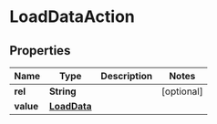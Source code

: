 

# LoadDataAction

## Properties

Name | Type | Description | Notes
------------ | ------------- | ------------- | -------------
**rel** | **String** |  |  [optional]
**value** | [**LoadData**](LoadData.md) |  | 



